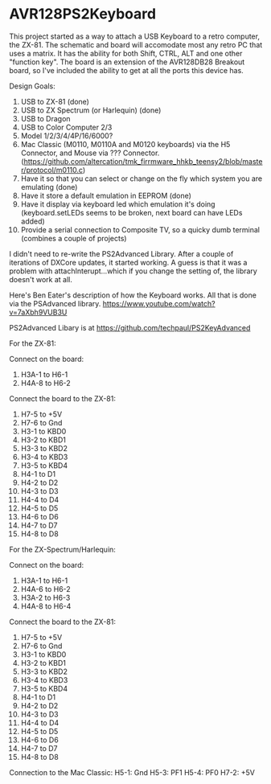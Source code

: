 # AVR128PS2Keyboard
This project started as a way to attach a USB Keyboard to a retro computer, the ZX-81. The schematic and board will
accomodate most any retro PC that uses a matrix. It has the ability for both Shift, CTRL, ALT and one other "function key". The board is an extension of the AVR128DB28 Breakout board, so I've included the ability to get at all the ports this device has.

Design Goals:
1. USB to ZX-81 (done)
1. USB to ZX Spectrum (or Harlequin) (done)
1. USB to Dragon
1. USB to Color Computer 2/3
1. Model 1/2/3/4/4P/16/6000? 
1. Mac Classic (M0110, M0110A and M0120 keyboards) via the H5 Connector, and Mouse via ??? Connector. (https://github.com/altercation/tmk_firrmware_hhkb_teensy2/blob/master/protocol/m0110.c)
1. Have it so that you can select or change on the fly which system you are emulating (done)
1. Have it store a default emulation in EEPROM (done)
1. Have it display via keyboard led which emulation it's doing (keyboard.setLEDs seems to be broken, next board can have LEDs added)
1. Provide a serial connection to Composite TV, so a quicky dumb terminal (combines a couple of projects)

I didn't need to re-write the PS2Advanced Library. After a couple of iterations of DXCore updates, 
it started working. A guess is that it was a problem with attachInterupt...which if you change the setting of, 
the library doesn't work at all.

Here's Ben Eater's description of how the Keyboard works. All that is done via the PSAdvanced library.
https://www.youtube.com/watch?v=7aXbh9VUB3U

PS2Advanced Libary is at https://github.com/techpaul/PS2KeyAdvanced

For the ZX-81:

Connect on the board:
1. H3A-1 to H6-1
1. H4A-8 to H6-2

Connect the board to the ZX-81:
1. H7-5 to +5V
1. H7-6 to Gnd
1. H3-1 to KBD0
1. H3-2 to KBD1
1. H3-3 to KBD2
1. H3-4 to KBD3
1. H3-5 to KBD4
1. H4-1 to D1
1. H4-2 to D2
1. H4-3 to D3
1. H4-4 to D4
1. H4-5 to D5
1. H4-6 to D6
1. H4-7 to D7
1. H4-8 to D8

For the ZX-Spectrum/Harlequin:

Connect on the board:
1. H3A-1 to H6-1
1. H4A-6 to H6-2
1. H3A-2 to H6-3
1. H4A-8 to H6-4

Connect the board to the ZX-81:
1. H7-5 to +5V
1. H7-6 to Gnd
1. H3-1 to KBD0
1. H3-2 to KBD1
1. H3-3 to KBD2
1. H3-4 to KBD3
1. H3-5 to KBD4
1. H4-1 to D1
1. H4-2 to D2
1. H4-3 to D3
1. H4-4 to D4
1. H4-5 to D5
1. H4-6 to D6
1. H4-7 to D7
1. H4-8 to D8

Connection to the Mac Classic:
H5-1: Gnd
H5-3: PF1
H5-4: PF0
H7-2: +5V
